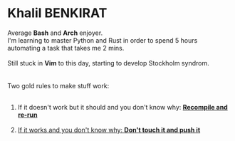 # Khalil BENKIRAT

<p align="left">
Average <b>Bash</b> and <b>Arch</b> enjoyer.<br>
I'm learning to master Python and Rust in order to spend 5 hours automating a task that takes me 2 mins.<br><br>
Still stuck in <b>Vim</b> to this day, starting to develop Stockholm syndrom.<br>
<br>
<br>
Two gold rules to make stuff work:<br><br>
<ol>
  <li>If it doesn't work but it should and you don't know why: <u><b>Recompile and re-run</b></li><br>
  <li>If it works and you don't know why: <b>Don't touch it and push it</b></li><br>
</ol>
</p>
